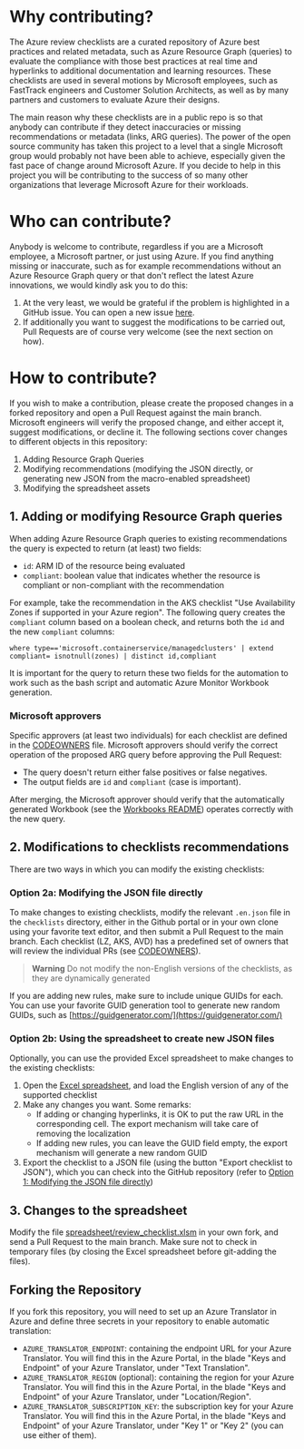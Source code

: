 # Why contributing?

The Azure review checklists are a curated repository of Azure best practices and related metadata, such as Azure Resource Graph (queries) to evaluate the compliance with those best practices at real time and hyperlinks to additional documentation and learning resources. These checklists are used in several motions by Microsoft employees, such as FastTrack engineers and Customer Solution Architects, as well as by many partners and customers to evaluate Azure their designs.

The main reason why these checklists are in a public repo is so that anybody can contribute if they detect inaccuracies or missing recommendations or metadata (links, ARG queries). The power of the open source community has taken this project to a level that a single Microsoft group would probably not have been able to achieve, especially given the fast pace of change around Microsoft Azure. If you decide to help in this project you will be contributing to the success of so many other organizations that leverage Microsoft Azure for their workloads.

# Who can contribute?

Anybody is welcome to contribute, regardless if you are a Microsoft employee, a Microsoft partner, or just using Azure. If you find anything missing or inaccurate, such as for example recommendations without an Azure Resource Graph query or that don't reflect the latest Azure innovations, we would kindly ask you to do this:

1. At the very least, we would be grateful if the problem is highlighted in a GitHub issue. You can open a new issue [here](https://github.com/Azure/review-checklists/issues/new).
1. If additionally you want to suggest the modifications to be carried out, Pull Requests are of course very welcome (see the next section on how).

# How to contribute?

If you wish to make a contribution, please create the proposed changes in a forked repository and open a Pull Request against the main branch. Microsoft engineers will verify the proposed change, and either accept it, suggest modifications, or decline it. The following sections cover changes to different objects in this repository:

1. Adding Resource Graph Queries
1. Modifying recommendations (modifying the JSON directly, or generating new JSON from the macro-enabled spreadsheet)
1. Modifying the spreadsheet assets

## 1. Adding or modifying Resource Graph queries

When adding Azure Resource Graph queries to existing recommendations the query is expected to return (at least) two fields:

* `id`: ARM ID of the resource being evaluated
* `compliant`: boolean value that indicates whether the resource is compliant or non-compliant with the recommendation

For example, take the recommendation in the AKS checklist "Use Availability Zones if supported in your Azure region". The following query creates the `compliant` column based on a boolean check, and returns both the `id` and the new `compliant` columns:

```
where type=='microsoft.containerservice/managedclusters' | extend compliant= isnotnull(zones) | distinct id,compliant
```

It is important for the query to return these two fields for the automation to work such as the bash script and automatic Azure Monitor Workbook generation.

### Microsoft approvers

Specific approvers (at least two individuals) for each checklist are defined in the [CODEOWNERS](./CODEOWNERS) file. Microsoft approvers should verify the correct operation of the proposed ARG query before approving the Pull Request:

- The query doesn't return either false positives or false negatives.
- The output fields are `id` and `compliant` (case is important).

After merging, the Microsoft approver should verify that the automatically generated Workbook (see the [Workbooks README](./workbooks/README.md)) operates correctly with the new query.

## 2. Modifications to checklists recommendations

There are two ways in which you can modify the existing checklists:

### Option 2a: Modifying the JSON file directly

To make changes to existing checklists, modify the relevant `.en.json` file in the `checklists` directory, either in the Github portal or in your own clone using your favorite text editor, and then submit  a Pull Request to the main branch. Each checklist (LZ, AKS, AVD) has a predefined set of owners that will review the individual PRs (see [CODEOWNERS](./CODEOWNERS)).

> **Warning**
> Do not modify the non-English versions of the checklists, as they are dynamically generated

If you are adding new rules, make sure to include unique GUIDs for each. You can use your favorite GUID generation tool to generate new random GUIDs, such as [https://guidgenerator.com/](https://guidgenerator.com/)

### Option 2b: Using the spreadsheet to create new JSON files

Optionally, you can use the provided Excel spreadsheet to make changes to the existing checklists:

1. Open the [Excel spreadsheet](./spreadsheet/review_checklist.xlsm), and load the English version of any of the supported checklist
1. Make any changes you want. Some remarks:
    - If adding or changing hyperlinks, it is OK to put the raw URL in the corresponding cell. The export mechanism will take care of removing the localization
    - If adding new rules, you can leave the GUID field empty, the export mechanism will generate a new random GUID
1. Export the checklist to a JSON file (using the button "Export checklist to JSON"), which you can check into the GitHub repository (refer to [Option 1: Modifying the JSON file directly](#option-1-modifying-the-jSON-file-directly))

## 3. Changes to the spreadsheet

Modify the file [spreadsheet/review_checklist.xlsm](./spreadsheet/review_checklist.xlsm) in your own fork, and send a Pull Request to the main branch. Make sure not to check in temporary files (by closing the Excel spreadsheet before git-adding the files).

## Forking the Repository

If you fork this repository, you will need to set up an Azure Translator in Azure and define three secrets in your repository to enable automatic translation:

- `AZURE_TRANSLATOR_ENDPOINT`: containing the endpoint URL for your Azure Translator. You will find this in the Azure Portal, in the blade "Keys and Endpoint" of your Azure Translator, under "Text Translation".
- `AZURE_TRANSLATOR_REGION` (optional): containing the region for your Azure Translator. You will find this in the Azure Portal, in the blade "Keys and Endpoint" of your Azure Translator, under "Location/Region".
- `AZURE_TRANSLATOR_SUBSCRIPTION_KEY`: the subscription key for your Azure Translator. You will find this in the Azure Portal, in the blade "Keys and Endpoint" of your Azure Translator, under "Key 1" or "Key 2" (you can use either of them).
